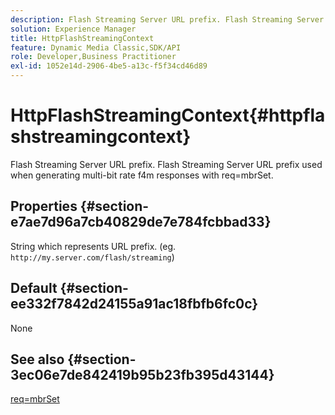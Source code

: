 ```yaml
---
description: Flash Streaming Server URL prefix. Flash Streaming Server URL prefix used when generating multi-bit rate f4m responses with req=mbrSet.
solution: Experience Manager
title: HttpFlashStreamingContext
feature: Dynamic Media Classic,SDK/API
role: Developer,Business Practitioner
exl-id: 1052e14d-2906-4be5-a13c-f5f34cd46d89
---
```

# HttpFlashStreamingContext{#httpflashstreamingcontext}

Flash Streaming Server URL prefix. Flash Streaming Server URL prefix used when generating multi-bit rate f4m responses with req=mbrSet.

## Properties {#section-e7ae7d96a7cb40829de7e784fcbbad33}

String which represents URL prefix. (eg. `http://my.server.com/flash/streaming`)

## Default {#section-ee332f7842d24155a91ac18fbfb6fc0c}

None

## See also {#section-3ec06e7de842419b95b23fb395d43144}

[req=mbrSet](../../../../../is-api/http-ref/image-serving-api-ref/c-http-protocol-reference/c-command-reference/r-req/r-mbrset.md#reference-603d75babde74508a878c27bd4cced73)
